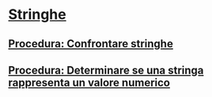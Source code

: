 # [Stringhe](index.md)
## [Procedura: Confrontare stringhe](how-to-compare-strings.md)
## [Procedura: Determinare se una stringa rappresenta un valore numerico](how-to-determine-whether-a-string-represents-a-numeric-value.md)
